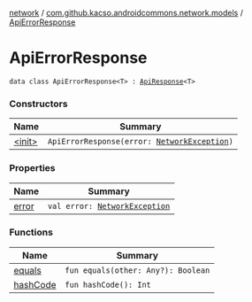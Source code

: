 [network](../../index.md) / [com.github.kacso.androidcommons.network.models](../index.md) / [ApiErrorResponse](.)

# ApiErrorResponse

`data class ApiErrorResponse<T> : `[`ApiResponse`](../-api-response/index.md)`<T>`

### Constructors

| Name | Summary |
|---|---|
| [&lt;init&gt;](-init-.md) | `ApiErrorResponse(error: `[`NetworkException`](../../com.github.kacso.androidcommons.network.exceptions/-network-exception/index.md)`)` |

### Properties

| Name | Summary |
|---|---|
| [error](error.md) | `val error: `[`NetworkException`](../../com.github.kacso.androidcommons.network.exceptions/-network-exception/index.md) |

### Functions

| Name | Summary |
|---|---|
| [equals](equals.md) | `fun equals(other: Any?): Boolean` |
| [hashCode](hash-code.md) | `fun hashCode(): Int` |

